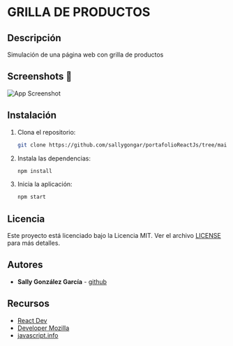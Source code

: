 # GRILLA DE PRODUCTOS

## Descripción
Simulación de una página web con grilla de productos

## Screenshots 📸
![App Screenshot](https://firebasestorage.googleapis.com/v0/b/proyectos-web-565ae.appspot.com/o/grillaProductos.png?alt=media&token=3bb7a0f0-2bce-4ab9-8bcd-a8b4d829dac4)

## Instalación
1. Clona el repositorio:
   ```bash
   git clone https://github.com/sallygongar/portafolioReactJs/tree/main/plp-products
   ```
2. Instala las dependencias:
   ```bash
   npm install
   ```
3. Inicia la aplicación:
   ```bash
   npm start
   ```

## Licencia
Este proyecto está licenciado bajo la Licencia MIT. Ver el archivo [LICENSE](LICENSE) para más detalles.
   

## Autores
- **Sally González García** - [github](https://github.com/sagongar)

## Recursos
- [React Dev](https://es.react.dev/)
- [Developer Mozilla](https://developer.mozilla.org/)
- [javascript.info](https://javascript.info)